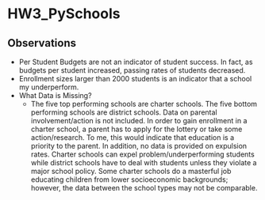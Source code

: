 # HW3_PySchools
## Observations

- Per Student Budgets are not an indicator of student success.  In fact, as budgets per student increased, passing rates of students 
  decreased.
- Enrollment sizes larger than 2000 students is an indicator that a school my underperform.
- What Data is Missing?
  - The five top performing schools are charter schools.  The five bottom performing schools are district schools.  Data on parental        involvement/action is not included.  In order to gain enrollment in a charter school, a parent has to apply for the lottery or take some action/research.  To me, this would indicate that education is a priority to the parent.  In addition, no data is provided on expulsion rates.  Charter schools can expel problem/underperforming students while district schools have to deal with students unless they violate a major school policy.  Some charter schools do a masterful job educating children from lower socioeconomic backgrounds; however, the data between the school types may not be comparable. 
